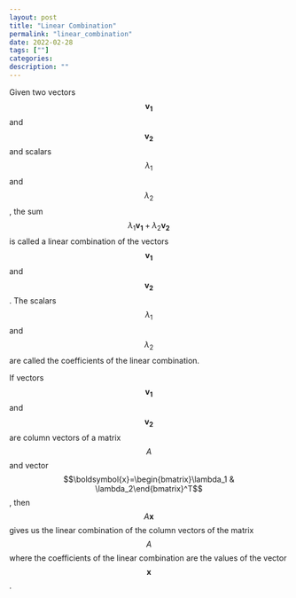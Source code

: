 ```yaml
---
layout: post
title: "Linear Combination"
permalink: "linear_combination"
date: 2022-02-28
tags: [""]
categories:
description: ""
---
```


Given two vectors $$\boldsymbol{v_{1}}$$ and $$\boldsymbol{v_2}$$ and scalars
$$\lambda_1$$ and $$\lambda_2$$, the sum $$\lambda_1 \boldsymbol{v_1}+\lambda_2
\boldsymbol{v_2}$$ is called a linear combination of the vectors
$$\boldsymbol{v_1}$$ and $$\boldsymbol{v_2}$$. The scalars $$\lambda_1$$ and
$$\lambda_2$$ are called the coefficients of the linear combination. 

If vectors
$$\boldsymbol{v_1}$$ and $$\boldsymbol{v_2}$$ are column vectors of a matrix
$$A$$ and vector $$\boldsymbol{x}=\begin{bmatrix}\lambda_1 &
\lambda_2\end{bmatrix}^T$$, then $$A\boldsymbol{x}$$ gives us the linear
combination of the column vectors of the matrix $$A$$ where the coefficients of
the linear combination are the values of the vector $$\boldsymbol{x}$$.
